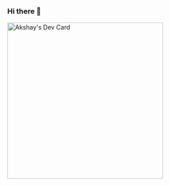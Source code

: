 ### Hi there 👋

<!-- <a href="https://app.daily.dev/akshay02"><img src="https://api.daily.dev/devcards/v2/3L0UdWPnrQ5k2OjmM0lQJ.png?r=gf4&type=default" width="356" alt="Akshay's Dev Card"/></a>-->

<a href="https://app.daily.dev/akshay02"><img src="https://github.com/Akshayp2002/Akshayp2002/blob/main/devcard.png" width="356" alt="Akshay's Dev Card"/></a>


<!--
**Akshayp2002/Akshayp2002** is a ✨ _special_ ✨ repository because its `README.md` (this file) appears on your GitHub profile.

Here are some ideas to get you started:

- 🔭 I’m currently working on ...
- 🌱 I’m currently learning ...
- 👯 I’m looking to collaborate on ...
- 🤔 I’m looking for help with ...
- 💬 Ask me about ...
- 📫 How to reach me: ...
- 😄 Pronouns: ...
- ⚡ Fun fact: ...
-->
